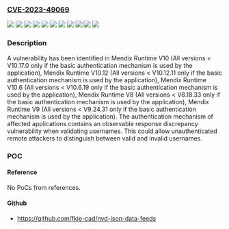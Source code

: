 ### [CVE-2023-49069](https://cve.mitre.org/cgi-bin/cvename.cgi?name=CVE-2023-49069)
![](https://img.shields.io/static/v1?label=Product&message=Mendix%20Runtime%20V10&color=blue)
![](https://img.shields.io/static/v1?label=Product&message=Mendix%20Runtime%20V10.12&color=blue)
![](https://img.shields.io/static/v1?label=Product&message=Mendix%20Runtime%20V10.6&color=blue)
![](https://img.shields.io/static/v1?label=Product&message=Mendix%20Runtime%20V8&color=blue)
![](https://img.shields.io/static/v1?label=Product&message=Mendix%20Runtime%20V9&color=blue)
![](https://img.shields.io/static/v1?label=Version&message=0%3C%20V10.12.11%20&color=brighgreen)
![](https://img.shields.io/static/v1?label=Version&message=0%3C%20V10.17.0%20&color=brighgreen)
![](https://img.shields.io/static/v1?label=Version&message=0%3C%20V10.6.19%20&color=brighgreen)
![](https://img.shields.io/static/v1?label=Version&message=0%3C%20V8.18.33%20&color=brighgreen)
![](https://img.shields.io/static/v1?label=Version&message=0%3C%20V9.24.31%20&color=brighgreen)
![](https://img.shields.io/static/v1?label=Vulnerability&message=CWE-204%3A%20Observable%20Response%20Discrepancy&color=brighgreen)

### Description

A vulnerability has been identified in Mendix Runtime V10 (All versions < V10.17.0 only if the basic authentication mechanism is used by the application), Mendix Runtime V10.12 (All versions < V10.12.11 only if the basic authentication mechanism is used by the application), Mendix Runtime V10.6 (All versions < V10.6.19 only if the basic authentication mechanism is used by the application), Mendix Runtime V8 (All versions < V8.18.33 only if the basic authentication mechanism is used by the application), Mendix Runtime V9 (All versions < V9.24.31 only if the basic authentication mechanism is used by the application). The authentication mechanism of affected applications contains an observable response discrepancy vulnerability when validating usernames. This could allow unauthenticated remote attackers to distinguish between valid and invalid usernames.

### POC

#### Reference
No PoCs from references.

#### Github
- https://github.com/fkie-cad/nvd-json-data-feeds

